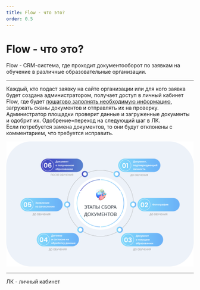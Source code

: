 ```yaml
---
title: Flow - что это?
order: 0.5
---
```


# Flow - что это?

Flow - CRM-система, где проходит документооборот по заявкам на обучение в различные образовательные организации.

***

Каждый, кто подаст заявку на сайте организации или для кого заявка будет создана администратором, получает доступ в личный кабинет Flow, где будет [пошагово заполнять необходимую информацию](instrukciya-po-rabote-v-lichnom-kabinete.md), загружать сканы документов и отправлять их на проверку.\
Администратор площадки проверит данные и загруженные документы и одобрит их. Одобрение=переход на следующий шаг в ЛК.\
Если потребуется замена документов, то они будут отклонены с комментарием, что требуется исправить.

![](<.gitbook/assets/image (22).png>)

***

ЛК - личный кабинет